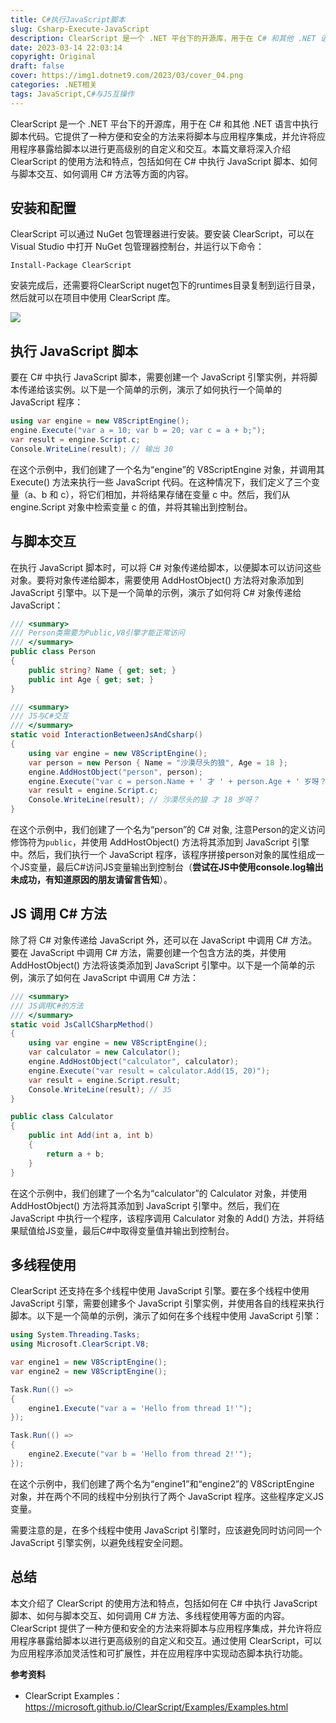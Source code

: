 ```yaml
---
title: C#执行JavaScript脚本
slug: Csharp-Execute-JavaScript
description: ClearScript 是一个 .NET 平台下的开源库，用于在 C# 和其他 .NET 语言中执行脚本代码。
date: 2023-03-14 22:03:14
copyright: Original
draft: false
cover: https://img1.dotnet9.com/2023/03/cover_04.png
categories: .NET相关
tags: JavaScript,C#与JS互操作
---
```


ClearScript 是一个 .NET 平台下的开源库，用于在 C# 和其他 .NET 语言中执行脚本代码。它提供了一种方便和安全的方法来将脚本与应用程序集成，并允许将应用程序暴露给脚本以进行更高级别的自定义和交互。本篇文章将深入介绍 ClearScript 的使用方法和特点，包括如何在 C# 中执行 JavaScript 脚本、如何与脚本交互、如何调用 C# 方法等方面的内容。

## 安装和配置

ClearScript 可以通过 NuGet 包管理器进行安装。要安装 ClearScript，可以在 Visual Studio 中打开 NuGet 包管理器控制台，并运行以下命令：

```
Install-Package ClearScript
```

安装完成后，还需要将ClearScript nuget包下的runtimes目录复制到运行目录，然后就可以在项目中使用 ClearScript 库。

![](https://img1.dotnet9.com/2023/03/0401.png)

## 执行 JavaScript 脚本

要在 C# 中执行 JavaScript 脚本，需要创建一个 JavaScript 引擎实例，并将脚本传递给该实例。以下是一个简单的示例，演示了如何执行一个简单的 JavaScript 程序：

```csharp
using var engine = new V8ScriptEngine();
engine.Execute("var a = 10; var b = 20; var c = a + b;");
var result = engine.Script.c;
Console.WriteLine(result); // 输出 30
```

在这个示例中，我们创建了一个名为“engine”的 V8ScriptEngine 对象，并调用其 Execute() 方法来执行一些 JavaScript 代码。在这种情况下，我们定义了三个变量（a、b 和 c），将它们相加，并将结果存储在变量 c 中。然后，我们从 engine.Script 对象中检索变量 c 的值，并将其输出到控制台。

## 与脚本交互

在执行 JavaScript 脚本时，可以将 C# 对象传递给脚本，以便脚本可以访问这些对象。要将对象传递给脚本，需要使用 AddHostObject() 方法将对象添加到 JavaScript 引擎中。以下是一个简单的示例，演示了如何将 C# 对象传递给 JavaScript：

```csharp
/// <summary>
/// Person类需要为Public,V8引擎才能正常访问
/// </summary>
public class Person
{
    public string? Name { get; set; }
    public int Age { get; set; }
}

/// <summary>
/// JS与C#交互
/// </summary>
static void InteractionBetweenJsAndCsharp()
{
    using var engine = new V8ScriptEngine();
    var person = new Person { Name = "沙漠尽头的狼", Age = 18 };
    engine.AddHostObject("person", person);
    engine.Execute("var c = person.Name + ' 才 ' + person.Age + ' 岁呀？';");
    var result = engine.Script.c;
    Console.WriteLine(result); // 沙漠尽头的狼 才 18 岁呀？
}
```

在这个示例中，我们创建了一个名为“person”的 C# 对象, 注意Person的定义访问修饰符为`public`，并使用 AddHostObject() 方法将其添加到 JavaScript 引擎中。然后，我们执行一个 JavaScript 程序，该程序拼接person对象的属性组成一个JS变量，最后C#访问JS变量输出到控制台（**尝试在JS中使用console.log输出未成功，有知道原因的朋友请留言告知**）。

## JS 调用 C# 方法

除了将 C# 对象传递给 JavaScript 外，还可以在 JavaScript 中调用 C# 方法。要在 JavaScript 中调用 C# 方法，需要创建一个包含方法的类，并使用 AddHostObject() 方法将该类添加到 JavaScript 引擎中。以下是一个简单的示例，演示了如何在 JavaScript 中调用 C# 方法：

```csharp
/// <summary>
/// JS调用C#的方法
/// </summary>
static void JsCallCSharpMethod()
{
    using var engine = new V8ScriptEngine();
    var calculator = new Calculator();
    engine.AddHostObject("calculator", calculator);
    engine.Execute("var result = calculator.Add(15, 20)");
    var result = engine.Script.result;
    Console.WriteLine(result); // 35
}

public class Calculator
{
    public int Add(int a, int b)
    {
        return a + b;
    }
}
```

在这个示例中，我们创建了一个名为“calculator”的 Calculator 对象，并使用 AddHostObject() 方法将其添加到 JavaScript 引擎中。然后，我们在 JavaScript 中执行一个程序，该程序调用 Calculator 对象的 Add() 方法，并将结果赋值给JS变量，最后C#中取得变量值并输出到控制台。

## 多线程使用

ClearScript 还支持在多个线程中使用 JavaScript 引擎。要在多个线程中使用 JavaScript 引擎，需要创建多个 JavaScript 引擎实例，并使用各自的线程来执行脚本。以下是一个简单的示例，演示了如何在多个线程中使用 JavaScript 引擎：

```csharp
using System.Threading.Tasks;
using Microsoft.ClearScript.V8;

var engine1 = new V8ScriptEngine();
var engine2 = new V8ScriptEngine();

Task.Run(() =>
{
    engine1.Execute("var a = 'Hello from thread 1!'");
});

Task.Run(() =>
{
    engine2.Execute("var b = 'Hello from thread 2!'");
});
```

在这个示例中，我们创建了两个名为“engine1”和“engine2”的 V8ScriptEngine 对象，并在两个不同的线程中分别执行了两个 JavaScript 程序。这些程序定义JS变量。

需要注意的是，在多个线程中使用 JavaScript 引擎时，应该避免同时访问同一个 JavaScript 引擎实例，以避免线程安全问题。

## 总结

本文介绍了 ClearScript 的使用方法和特点，包括如何在 C# 中执行 JavaScript 脚本、如何与脚本交互、如何调用 C# 方法、多线程使用等方面的内容。ClearScript 提供了一种方便和安全的方法来将脚本与应用程序集成，并允许将应用程序暴露给脚本以进行更高级别的自定义和交互。通过使用 ClearScript，可以为应用程序添加灵活性和可扩展性，并在应用程序中实现动态脚本执行功能。

**参考资料**

- ClearScript Examples：https://microsoft.github.io/ClearScript/Examples/Examples.html